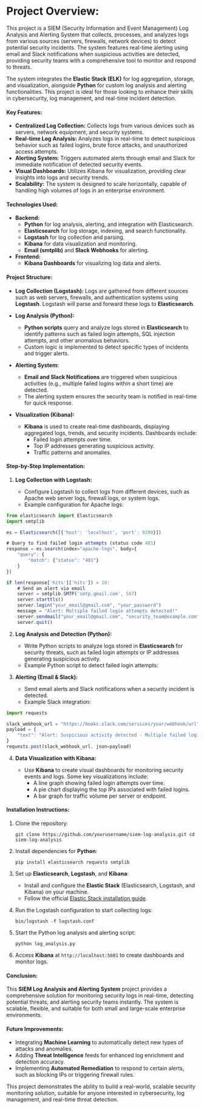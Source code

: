 # **Project Overview:**

This project is a SIEM (Security Information and Event Management) Log Analysis and Alerting System that collects, processes, and analyzes logs from various sources (servers, firewalls, network devices) to detect potential security incidents. The system features real-time alerting using email and Slack notifications when suspicious activities are detected, providing security teams with a comprehensive tool to monitor and respond to threats.

The system integrates the **Elastic Stack (ELK)** for log aggregation, storage, and visualization, alongside **Python** for custom log analysis and alerting functionalities. This project is ideal for those looking to enhance their skills in cybersecurity, log management, and real-time incident detection.

#### **Key Features:**

- **Centralized Log Collection:** Collects logs from various devices such as servers, network equipment, and security systems.
- **Real-time Log Analysis:** Analyzes logs in real-time to detect suspicious behavior such as failed logins, brute force attacks, and unauthorized access attempts.
- **Alerting System:** Triggers automated alerts through email and Slack for immediate notification of detected security events.
- **Visual Dashboards:** Utilizes Kibana for visualization, providing clear insights into logs and security trends.
- **Scalability:** The system is designed to scale horizontally, capable of handling high volumes of logs in an enterprise environment.

#### **Technologies Used:**

- **Backend:**
    - **Python** for log analysis, alerting, and integration with Elasticsearch.
    - **Elasticsearch** for log storage, indexing, and search functionality.
    - **Logstash** for log collection and parsing.
    - **Kibana** for data visualization and monitoring.
    - **Email (smtplib)** and **Slack Webhooks** for alerting.
- **Frontend:**
    - **Kibana Dashboards** for visualizing log data and alerts.

#### **Project Structure:**

- **Log Collection (Logstash):** Logs are gathered from different sources such as web servers, firewalls, and authentication systems using **Logstash**. Logstash will parse and forward these logs to **Elasticsearch**.
    
- **Log Analysis (Python):**
    
    - **Python scripts** query and analyze logs stored in **Elasticsearch** to identify patterns such as failed login attempts, SQL injection attempts, and other anomalous behaviors.
    - Custom logic is implemented to detect specific types of incidents and trigger alerts.
- **Alerting System:**
    
    - **Email and Slack Notifications** are triggered when suspicious activities (e.g., multiple failed logins within a short time) are detected.
    - The alerting system ensures the security team is notified in real-time for quick response.
- **Visualization (Kibana):**
    
    - **Kibana** is used to create real-time dashboards, displaying aggregated logs, trends, and security incidents. Dashboards include:
        - Failed login attempts over time.
        - Top IP addresses generating suspicious activity.
        - Traffic patterns and anomalies.

#### **Step-by-Step Implementation:**

1. **Log Collection with Logstash:**
    
    - Configure Logstash to collect logs from different devices, such as Apache web server logs, firewall logs, or system logs.
    - Example configuration for Apache logs:

```jsx
from elasticsearch import Elasticsearch
import smtplib

es = Elasticsearch([{'host': 'localhost', 'port': 9200}])

# Query to find failed login attempts (status code 401)
response = es.search(index="apache-logs", body={
    "query": {
        "match": {"status": "401"}
    }
})

if len(response['hits']['hits']) > 10:
    # Send an alert via email
    server = smtplib.SMTP('smtp.gmail.com', 587)
    server.starttls()
    server.login("your_email@gmail.com", "your_password")
    message = "Alert: Multiple failed login attempts detected!"
    server.sendmail("your_email@gmail.com", "security_team@example.com", message)
    server.quit()

```
        
        
2. **Log Analysis and Detection (Python):**
    
    - Write Python scripts to analyze logs stored in **Elasticsearch** for security threats, such as failed login attempts or IP addresses generating suspicious activity.
    - Example Python script to detect failed login attempts:
    
        
3. **Alerting (Email & Slack):**
    
    - Send email alerts and Slack notifications when a security incident is detected.
    - Example Slack integration:

```jsx
import requests

slack_webhook_url = "https://hooks.slack.com/services/your/webhook/url"
payload = {
    "text": "Alert: Suspicious activity detected - Multiple failed login attempts."
}
requests.post(slack_webhook_url, json=payload)

```

        
4. **Data Visualization with Kibana:**
    
    - Use **Kibana** to create visual dashboards for monitoring security events and logs. Some key visualizations include:
        - A line graph showing failed login attempts over time.
        - A pie chart displaying the top IPs associated with failed logins.
        - A bar graph for traffic volume per server or endpoint.

#### **Installation Instructions:**

1. Clone the repository:

    `git clone https://github.com/yourusername/siem-log-analysis.git cd siem-log-analysis`
    
2. Install dependencies for **Python**:

    `pip install elasticsearch requests smtplib`
    
3. Set up **Elasticsearch**, **Logstash**, and **Kibana**:
    
    - Install and configure the **Elastic Stack** (Elasticsearch, Logstash, and Kibana) on your machine.
    - Follow the official [Elastic Stack installation guide](https://www.elastic.co/guide/en/elastic-stack-get-started/current/index.html).
4. Run the Logstash configuration to start collecting logs:

    `bin/logstash -f logstash.conf`
    
5. Start the Python log analysis and alerting script:

    `python log_analysis.py`
    
6. Access **Kibana** at `http://localhost:5601` to create dashboards and monitor logs.
    

#### **Conclusion:**

This **SIEM Log Analysis and Alerting System** project provides a comprehensive solution for monitoring security logs in real-time, detecting potential threats, and alerting security teams instantly. The system is scalable, flexible, and suitable for both small and large-scale enterprise environments.

#### **Future Improvements:**

- Integrating **Machine Learning** to automatically detect new types of attacks and anomalies.
- Adding **Threat Intelligence** feeds for enhanced log enrichment and detection accuracy.
- Implementing **Automated Remediation** to respond to certain alerts, such as blocking IPs or triggering firewall rules.

This project demonstrates the ability to build a real-world, scalable security monitoring solution, suitable for anyone interested in cybersecurity, log management, and real-time threat detection.

